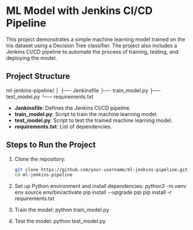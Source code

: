# ML Model with Jenkins CI/CD Pipeline

This project demonstrates a simple machine learning model trained on the Iris dataset using a Decision Tree classifier. The project also includes a Jenkins CI/CD pipeline to automate the process of training, testing, and deploying the model.

## Project Structure

ml-jenkins-pipeline/
│
├── Jenkinsfile
├── train_model.py
├── test_model.py
└── requirements.txt

- **Jenkinsfile**: Defines the Jenkins CI/CD pipeline.
- **train_model.py**: Script to train the machine learning model.
- **test_model.py**: Script to test the trained machine learning model.
- **requirements.txt**: List of dependencies.

## Steps to Run the Project

1. Clone the repository:
   ```sh
   git clone https://github.com/your-username/ml-jenkins-pipeline.git
   cd ml-jenkins-pipeline
   
2. Set up Python environment and install dependencies:
   python3 -m venv env
   source env/bin/activate
   pip install --upgrade pip
   pip install -r requirements.txt
   
3. Train the model:
   python train_model.py
   
4. Test the model:
   python test_model.py



